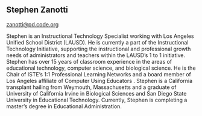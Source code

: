 ## Stephen Zanotti

[zanotti@pd.code.org](mailto:zanotti@pd.code.org)

Stephen is an Instructional Technology Specialist working with Los Angeles Unified School District (LAUSD). He is currently a part of the Instructional Technology Initiative, supporting the instructional and professional growth needs of administrators and teachers within the LAUSD’s 1 to 1 initiative. Stephen has over 15 years of classroom experience in the areas of educational technology, computer science, and biological science. He is the Chair of ISTE’s 1:1 Professional Learning Networks and a board member of Los Angeles affiliate of Computer Using Educators . Stephen is a California transplant hailing from Weymouth, Massachusetts and a graduate of University of California Irvine in Biological Sciences and San Diego State University in Educational Technology. Currently, Stephen is completing a master’s degree in Educational Administration.

